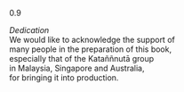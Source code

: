 0.9

*Dedication*\
We would like to acknowledge the support of\
many people in the preparation of this book,\
especially that of the Kataññnutā group\
in Malaysia, Singapore and Australia,\
for bringing it into production.
